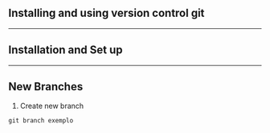 ## Installing and using version control git
---
## Installation and Set up
---
## New Branches

1. Create new branch
```
git branch exemplo
```
